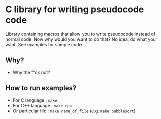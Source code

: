 # C library for writing pseudocode code

Library containing macros that allow you to write pseudocode instead of normal code.
Now why would you want to do that? No idea, do what you want.
See examples for sample code

## Why?
* Why the f*ck not?

## How to run examples?
- For C language     : `make`
- For C++ language   : `make cpp`
- Or particular file : `make name_of_file` (e.g. `make bubblesort`)
